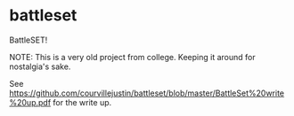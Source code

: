 # battleset
BattleSET!

NOTE: This is a very old project from college. Keeping it around for nostalgia's sake. 


See https://github.com/courvillejustin/battleset/blob/master/BattleSet%20write%20up.pdf for the write up. 
